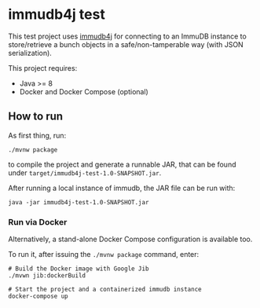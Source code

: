 # immudb4j test

This test project uses [immudb4j](https://github.com/codenotary/immudb4j) for connecting to an ImmuDB instance to store/retrieve a bunch objects in a
safe/non-tamperable way (with JSON serialization).

This project requires:

- Java >= 8
- Docker and Docker Compose (optional)

## How to run

As first thing, run:

```
./mvnw package
```

to compile the project and generate a runnable JAR, that can be found under
`target/immudb4j-test-1.0-SNAPSHOT.jar`.

After running a local instance of immudb, the JAR file can be run with:

```
java -jar immudb4j-test-1.0-SNAPSHOT.jar
```

### Run via Docker

Alternatively, a stand-alone Docker Compose configuration is available too.

To run it, after issuing the `./mvnw package` command, enter:
 
```
# Build the Docker image with Google Jib
./mvwn jib:dockerBuild

# Start the project and a containerized immudb instance
docker-compose up
```
